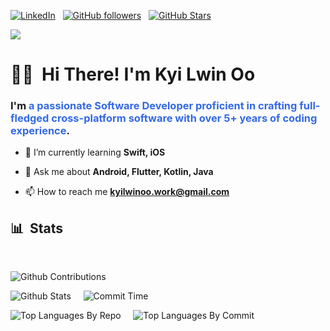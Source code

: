 [![LinkedIn](https://img.shields.io/badge/LinkedIn-Profile-informational?style=for-the-badge&logo=linkedin&logoColor=white&color=3369e7)](https://www.linkedin.com/in/kokyi/) &nbsp;
[![GitHub followers](https://img.shields.io/github/followers/kyilwinoo97?logo=GitHub&style=for-the-badge&color=3369e7)](https://github.com/kyilwinoo97) &nbsp;
[![GitHub Stars](https://img.shields.io/github/stars/kyilwinoo97?logo=github&style=for-the-badge&color=3369e7)](https://github.com/kyilwinoo97) &nbsp;<br>

![](https://komarev.com/ghpvc/?username=kyilwinoo97&color=3369e7)

# 🖐🏽 &nbsp;<b>Hi There! I'm Kyi Lwin Oo</b>

<h3>I'm <b style="color: #3369e7">a passionate Software Developer proficient in crafting full-fledged cross-platform software with over 5+ years of coding experience</b>.</h3> 

- 🌱 I’m currently learning **Swift, iOS**

- 💬 Ask me about **Android, Flutter, Kotlin, Java**

- 📫 How to reach me **kyilwinoo.work@gmail.com**


## 📊 &nbsp;Stats

<br>

![Github Contributions](http://github-profile-summary-cards.vercel.app/api/cards/profile-details?username=kyilwinoo97&theme=algolia)

![Github Stats](http://github-profile-summary-cards.vercel.app/api/cards/stats?username=kyilwinoo97&theme=algolia)&nbsp;&nbsp;
&nbsp;
![Commit Time](http://github-profile-summary-cards.vercel.app/api/cards/productive-time?username=kyilwinoo97&theme=algolia&utcOffset=8)

![Top Languages By Repo](http://github-profile-summary-cards.vercel.app/api/cards/repos-per-language?username=kyilwinoo97&theme=algolia)&nbsp;&nbsp;
&nbsp;
![Top Languages By Commit](http://github-profile-summary-cards.vercel.app/api/cards/most-commit-language?username=kyilwinoo97&theme=algolia)

